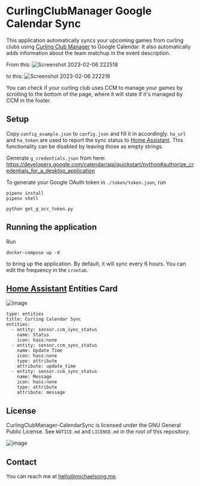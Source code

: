 # CurlingClubManager Google Calendar Sync
This application automatically syncs your upcoming games from curling clubs using [Curling Club Manager](https://curlingclubmanager.com/) to Google Calendar. It also automatically adds information about the team matchup in the event description.

From this:
![Screenshot 2023-02-06 222518](https://user-images.githubusercontent.com/16067442/217140945-ae710c3d-4f28-4494-b2ce-372e75f20879.png)

to this:
![Screenshot 2023-02-06 222216](https://user-images.githubusercontent.com/16067442/217140952-1eac9201-349c-4f6c-8171-6bb3740379e0.png)

You can check if your curling club uses CCM to manage your games by scrolling to the bottom of the page, where it will state if it's managed by CCM in the footer.

## Setup

Copy `config_example.json` to `config.json` and fill it in accordingly. `ha_url` and `ha_token` are used to report the sync status to [Home Assistant](https://www.home-assistant.io/). This functionality can be disabled by leaving those as empty strings.

Generate `g_credentials.json` from here:
https://developers.google.com/calendar/api/quickstart/python#authorize_credentials_for_a_desktop_application

To generate your Google OAuth token in `./token/token.json`, run
```
pipenv install
pipenv shell

python get_g_acc_token.py
```

## Running the application
Run
```
docker-compose up -d
```
to bring up the application. By default, it will sync every 6 hours. You can edit the frequency in the `crontab`.

## [Home Assistant](https://www.home-assistant.io/) Entities Card
![image](https://user-images.githubusercontent.com/16067442/226143551-b698735d-4cf7-4480-8340-ebb26701c282.png)
```
type: entities
title: Curling Calendar Sync
entities:
  - entity: sensor.ccm_sync_status
    name: Status
    icon: hass:none
  - entity: sensor.ccm_sync_status
    name: Update Time
    icon: hass:none
    type: attribute
    attribute: update_time
  - entity: sensor.ccm_sync_status
    name: Message
    icon: hass:none
    type: attribute
    attribute: message
```

## License

CurlingClubManager-CalendarSync is licensed under the GNU General Public License. See `NOTICE.md` and `LICENSE.md` in the root of this repository.

![image](https://www.gnu.org/graphics/gplv3-with-text-136x68.png)

## Contact

You can reach me at <hello@michaelsong.me>.
